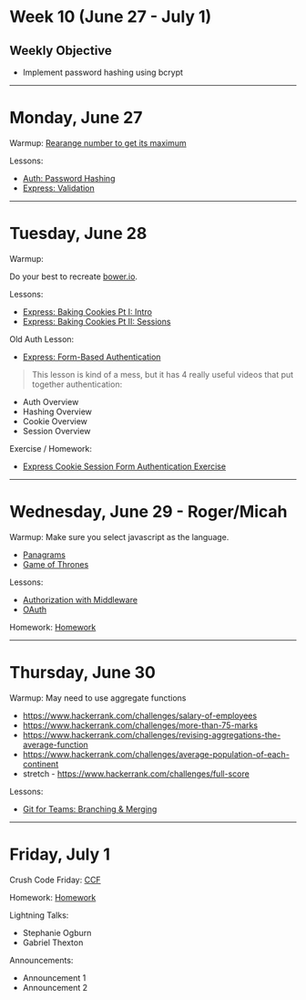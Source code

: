 # Week 10 (June 27 - July 1)
## Weekly Objective

- Implement password hashing using bcrypt


---

# Monday, June 27

Warmup: [Rearange number to get its maximum](https://www.codewars.com/kata/rearange-number-to-get-its-maximum)

Lessons:
- [Auth: Password Hashing](/redirects/articles/4692)
- [Express: Validation](/redirects/articles/3095)

---

# Tuesday, June 28

Warmup:

Do your best to recreate [bower.io](https://bower.io/).

Lessons:

- [Express: Baking Cookies Pt I: Intro](/redirects/articles/4693)
- [Express: Baking Cookies Pt II: Sessions](/redirects/articles/4694)

Old Auth Lesson:

- [Express: Form-Based Authentication](/redirects/articles/3058)

> This lesson is kind of a mess, but it has 4 really useful videos that put together authentication:
- Auth Overview
- Hashing Overview
- Cookie Overview
- Session Overview

Exercise / Homework:

- [Express Cookie Session Form Authentication Exercise](https://github.com/gSchool/express-cookie-session-form-authentication-exercise)

---

# Wednesday, June 29 - Roger/Micah

Warmup: Make sure you select javascript as the language.

- [Panagrams](https://www.hackerrank.com/challenges/pangrams)
- [Game of Thrones](https://www.hackerrank.com/challenges/game-of-thrones)

Lessons:
- [Authorization with Middleware](/redirects/articles/4696)
- [OAuth](/cohorts/68/articles/3098)

Homework: [Homework](/cohorts/68/student_dashboard)

---

# Thursday, June 30

Warmup: May need to use aggregate functions 

- https://www.hackerrank.com/challenges/salary-of-employees
- https://www.hackerrank.com/challenges/more-than-75-marks
- https://www.hackerrank.com/challenges/revising-aggregations-the-average-function
- https://www.hackerrank.com/challenges/average-population-of-each-continent
- stretch - https://www.hackerrank.com/challenges/full-score

Lessons:
- [Git for Teams: Branching & Merging](/redirects/articles/3106)

---

# Friday, July 1

Crush Code Friday: [CCF](/cohorts/68/student_dashboard)

Homework: [Homework](/cohorts/68/student_dashboard)

Lightning Talks:
- Stephanie Ogburn
- Gabriel Thexton

Announcements:
- Announcement 1
- Announcement 2

